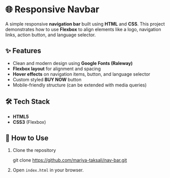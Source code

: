 # 🌐 Responsive Navbar

A simple responsive **navigation bar** built using **HTML** and **CSS**.
This project demonstrates how to use **Flexbox** to align elements like a logo, navigation links, action button, and language selector.

## ✨ Features

* Clean and modern design using **Google Fonts (Raleway)**
* **Flexbox layout** for alignment and spacing
* **Hover effects** on navigation items, button, and language selector
* Custom styled **BUY NOW** button
* Mobile-friendly structure (can be extended with media queries)

## 🛠️ Tech Stack

* **HTML5**
* **CSS3** (Flexbox)

## 🚀 How to Use

1. Clone the repository

   
   git clone https://github.com/mariya-taksali/nav-bar.git
   
2. Open `index.html` in your browser.



